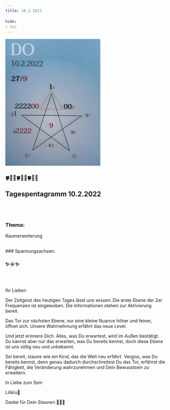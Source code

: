 ```yaml
---
title: 10.2.2022

hide:
- toc
---
```


<style>
img {
  width: 300px;
  max-width: 99%
}
</style>

![](../img/2022-02-10.png)


### 🍀🦋💚🍀🦋💚🍀🦋💚

## Tagespentagramm 10.2.2022
<br><br>
### Thema:
Raumerweiterung

<br>
### Spannungsachsen:

### ✨☀️✨

<br><br>

Ihr Lieben

Der Zeitgeist des heutigen Tages lässt uns wissen: Die erste Ebene der 2er Frequenzen ist eingewoben. Die Informationen stehen zur Aktivierung bereit.

Das Tor zur nächsten Ebene, nur eine kleine Nuance höher und feiner, öffnet sich. Unsere Wahrnehmung erfährt das neue Level.

Und jetzt erinnere Dich. Alles, was Du erwartest, wird im Außen bestätigt. Du kannst aber nur das erwarten, was Du bereits kennst, doch diese Ebene ist uns völlig neu und unbekannt.

Sei bereit, staune wie ein Kind, das die Welt neu erfährt. Vergiss, was Du bereits kennst, denn genau dadurch durchschreitest Du das Tor, erfährst die Fähigkeit, die Veränderung wahrzunehmen und Dein Bewusstsein zu erweitern.

In Liebe zum Sein

Liliklu🦋

Danke für Dein Staunen.🙏💖✨
